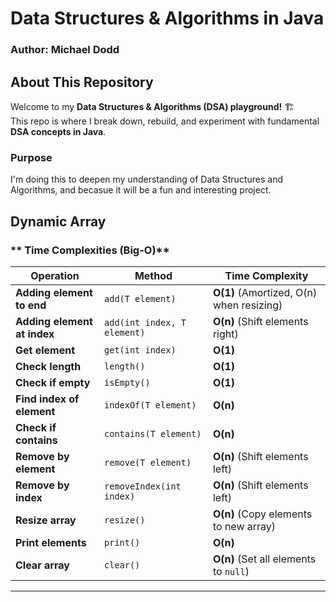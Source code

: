 # Data Structures & Algorithms in Java

### Author: Michael Dodd

## About This Repository

Welcome to my **Data Structures & Algorithms (DSA) playground!** 🏗️  
This repo is where I break down, rebuild, and experiment with fundamental **DSA concepts in Java**.

### Purpose

I'm doing this to deepen my understanding of Data Structures and Algorithms, and becasue it will be a fun and interesting project.

## Dynamic Array
### ** Time Complexities (Big-O)**
| Operation           | Method                      | Time Complexity |
|---------------------|---------------------------|---------------|
| **Adding element to end** | `add(T element)`          | **O(1)** (Amortized, O(n) when resizing) |
| **Adding element at index** | `add(int index, T element)` | **O(n)** (Shift elements right) |
| **Get element** | `get(int index)`          | **O(1)** |
| **Check length** | `length()`               | **O(1)** |
| **Check if empty** | `isEmpty()`             | **O(1)** |
| **Find index of element** | `indexOf(T element)` | **O(n)** |
| **Check if contains** | `contains(T element)` | **O(n)** |
| **Remove by element** | `remove(T element)`   | **O(n)** (Shift elements left) |
| **Remove by index** | `removeIndex(int index)` | **O(n)** (Shift elements left) |
| **Resize array** | `resize()`              | **O(n)** (Copy elements to new array) |
| **Print elements** | `print()`               | **O(n)** |
| **Clear array** | `clear()`               | **O(n)** (Set all elements to `null`) |

---

